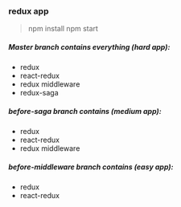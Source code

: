 
### redux app
> npm install
> npm start

##### Master branch contains everything (hard app):
- redux 
- react-redux
- redux middleware
- redux-saga

##### before-saga branch contains (medium app):
- redux 
- react-redux 
- redux middleware

##### before-middleware branch contains (easy app):
- redux 
- react-redux 